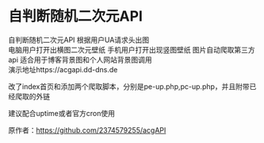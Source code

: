 # 自判断随机二次元API  
自判断随机二次元API 根据用户UA请求头出图  
电脑用户打开出横图二次元壁纸 手机用户打开出现竖图壁纸 图片自动爬取第三方api 适合用于博客背景图和个人网站背景图调用  
演示地址https://acgapi.dd-dns.de

改了index首页和添加两个爬取脚本，分别是pe-up.php,pc-up.php，并且附带已经爬取的外链

建议配合uptime或者官方cron使用

原作者：https://github.com/2374579255/acgAPI
